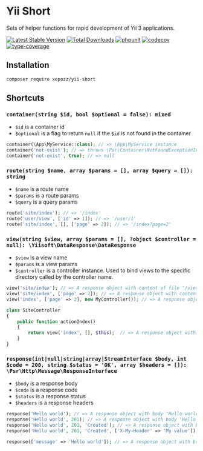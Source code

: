 # Yii Short

Sets of helper functions for rapid development of Yii 3 applications.

[![Latest Stable Version](https://poser.pugx.org/xepozz/yii-short/v/stable.svg)](https://packagist.org/packages/xepozz/yii-short)
[![Total Downloads](https://poser.pugx.org/xepozz/yii-short/downloads.svg)](https://packagist.org/packages/xepozz/yii-short)
[![phpunit](https://github.com/xepozz/yii-short/workflows/PHPUnit/badge.svg)](https://github.com/xepozz/yii-short/actions)
[![codecov](https://codecov.io/gh/xepozz/yii-short/branch/master/graph/badge.svg?token=UREXAOUHTJ)](https://codecov.io/gh/xepozz/yii-short)
[![type-coverage](https://shepherd.dev/github/xepozz/yii-short/coverage.svg)](https://shepherd.dev/github/xepozz/yii-short)

## Installation

```bash
composer require xepozz/yii-short
```

## Shortcuts

### `container(string $id, bool $optional = false): mixed`

- `$id` is a container id
- `$optional` is a flag to return `null` if the `$id` is not found in the container

```php
container(\App\MyService::class); // => \App\MyService instance
container('not-exist'); // => throws \Psr\Container\NotFoundExceptionInterface
container('not-exist', true); // => null
```


### `route(string $name, array $params = [], array $query = []): string`

- `$name` is a route name
- `$params` is a route params
- `$query` is a query params

```php
route('site/index'); // => '/index'
route('user/view', ['id' => 1]); // => '/user/1'
route('site/index', [], ['page' => 2]); // => '/index?page=2'
```

### `view(string $view, array $params = [], ?object $controller = null): \Yiisoft\DataResponse\DataResponse`

- `$view` is a view name
- `$params` is a view params
- `$controller` is a controller instance. Used to bind views to the specific directory called by the controller name.

```php
view('site/index'); // => A response object with content of file '/views/site/index.php'
view('site/index', ['page' => 2]); // => A response object with content of file '/views/site/index.php' and params ['page' => 2]
view('index', ['page' => 2], new MyController()); // => A response object with content of file '/views/my/index.php' and params ['page' => 2]

class SiteController 
{
    public function actionIndex()
    {
        return view('index', [], $this);  // => A response object with content of file '/views/site/index.php'
    }
}
```

### `response(int|null|string|array|StreamInterface $body, int $code = 200, string $status = 'OK', array $headers = []): \Psr\Http\Message\ResponseInterface`

- `$body` is a response body
- `$code` is a response code
- `$status` is a response status
- `$headers` is a response headers

```php
response('Hello world'); // => A response object with body 'Hello world'
response('Hello world', 201); // => A response object with body 'Hello world' and code 201
response('Hello world', 201, 'Created'); // => A response object with body 'Hello world', code 201 and status 'Created'
response('Hello world', 201, 'Created', ['X-My-Header' => 'My value']); // => A response object with body 'Hello world', code 201, status 'Created' and header 'X-My-Header' with value 'My value'

response(['message' => 'Hello world']); // => A response object with body '{"message":"Hello world"}' and header 'Content-Type' with value 'application/json'
```